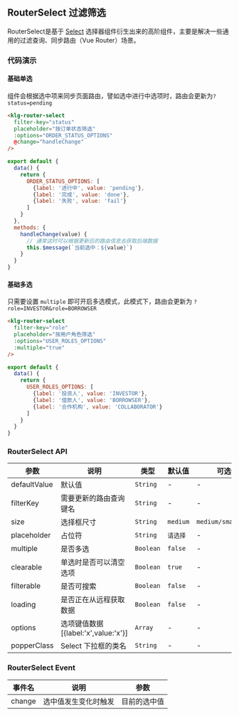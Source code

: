 ## RouterSelect 过滤筛选

RouterSelect是基于 [Select](http://element-cn.eleme.io/#/zh-CN/component/select) 选择器组件衍生出来的高阶组件，主要是解决一些通用的过滤查询、同步路由（Vue Router）场景。

### 代码演示

#### 基础单选

组件会根据选中项来同步页面路由，譬如选中进行中选项时，路由会更新为`?status=pending`

```html
<klg-router-select
  filter-key="status"
  placeholder="按订单状态筛选"
  :options="ORDER_STATUS_OPTIONS"
  @change="handleChange"
/>
```

```javascript
export default {
  data() {
    return {
      ORDER_STATUS_OPTIONS: [
        {label: '进行中', value: 'pending'},
        {label: '完成', value: 'done'},
        {label: '失败', value: 'fail'}
      ]
    }
  },
  methods: {
    handleChange(value) {
      // 通常这时可以根据更新后的路由信息去获取后端数据
      this.$message(`当前选中：${value}`)
    }
  }
}
```

#### 基础多选
只需要设置 `multiple` 即可开启多选模式，此模式下，路由会更新为 `?role=INVESTOR&role=BORROWSER`

```html
<klg-router-select
  filter-key="role"
  placeholder="按用户角色筛选"
  :options="USER_ROLES_OPTIONS"
  :multiple="true"
/>
```

```javascript
export default {
  data() {
    return {
      USER_ROLES_OPTIONS: [
        {label: '投资人', value: 'INVESTOR'},
        {label: '借款人', value: 'BORROWSER'},
        {label: '合作机构', value: 'COLLABORATOR'}
      ]
    }
  }
}
```

### RouterSelect API

| 参数 | 说明 | 类型 | 默认值 | 可选值 |
|-----------|-----------|-----------|-------------|-------------|
| defaultValue | 默认值 | `String` | - | - |
| filterKey | 需要更新的路由查询键名 | `String` | - | - |
| size | 选择框尺寸 | `String` | `medium` | `medium/small/mini` |
| placeholder | 占位符 | `String` | `请选择` | - |
| multiple | 是否多选 | `Boolean` | `false` | - |
| clearable | 单选时是否可以清空选项 | `Boolean` | `true` | - |
| filterable | 是否可搜索 | `Boolean` | `false` | - |
| loading | 是否正在从远程获取数据 | `Boolean` | `false` | - |
| options | 选项键值数据[{label:'x',value:'x'}] | `Array` | - | - |
| popperClass | Select 下拉框的类名 | `String` | - | - |

### RouterSelect Event

| 事件名 | 说明 | 参数 |
|-----------|-----------|-----------|
| change | 选中值发生变化时触发 | 目前的选中值 |
